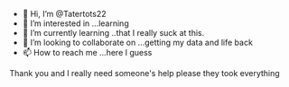 - 👋 Hi, I’m @Tatertots22
- 👀 I’m interested in ...learning 
- 🌱 I’m currently learning ..that I really suck at this.
- 💞️ I’m looking to collaborate on ...getting my data and life back
- 📫 How to reach me ...here I guess 

<!---
Tatertots22/Tatertots22 is a ✨ special ✨ repository because its `README.md` (this file) appears on your GitHub profile.
You can click the Preview link to take a look at your changes.
--->
Thank you and I really need someone's help please they took everything 
